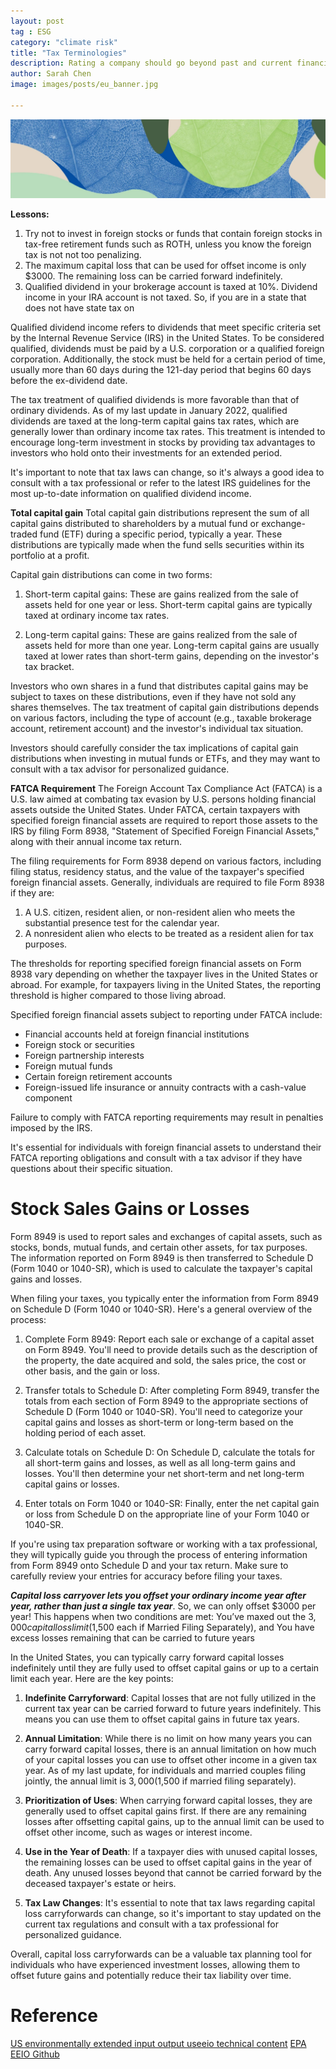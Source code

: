 ```yaml
---
layout: post
tag : ESG
category: "climate risk"
title: "Tax Terminologies"
description: Rating a company should go beyond past and current financial metrics
author: Sarah Chen
image: images/posts/eu_banner.jpg

---
```


![EU Green Deal](..//images//posts//eu_banner.jpg)

**Lessons:**
1. Try not to invest in foreign stocks or funds that contain foreign stocks in tax-free retirement funds such as ROTH, unless you know the foreign tax is not not too penalizing. 
2. The maximum capital loss that can be used for offset income is only $3000.  The remaining loss can be carried forward indefinitely. 
3. Qualified dividend in your brokerage account is taxed at 10%.  Dividend income in your IRA account is not taxed.  So, if you are in a state that does not have state tax on 

Qualified dividend income refers to dividends that meet specific criteria set by the Internal Revenue Service (IRS) in the United States. To be considered qualified, dividends must be paid by a U.S. corporation or a qualified foreign corporation. Additionally, the stock must be held for a certain period of time, usually more than 60 days during the 121-day period that begins 60 days before the ex-dividend date.

The tax treatment of qualified dividends is more favorable than that of ordinary dividends. As of my last update in January 2022, qualified dividends are taxed at the long-term capital gains tax rates, which are generally lower than ordinary income tax rates. This treatment is intended to encourage long-term investment in stocks by providing tax advantages to investors who hold onto their investments for an extended period.

It's important to note that tax laws can change, so it's always a good idea to consult with a tax professional or refer to the latest IRS guidelines for the most up-to-date information on qualified dividend income.

**Total capital gain**
Total capital gain distributions represent the sum of all capital gains distributed to shareholders by a mutual fund or exchange-traded fund (ETF) during a specific period, typically a year. These distributions are typically made when the fund sells securities within its portfolio at a profit.

Capital gain distributions can come in two forms:

1. Short-term capital gains: These are gains realized from the sale of assets held for one year or less. Short-term capital gains are typically taxed at ordinary income tax rates.

2. Long-term capital gains: These are gains realized from the sale of assets held for more than one year. Long-term capital gains are usually taxed at lower rates than short-term gains, depending on the investor's tax bracket.

Investors who own shares in a fund that distributes capital gains may be subject to taxes on these distributions, even if they have not sold any shares themselves. The tax treatment of capital gain distributions depends on various factors, including the type of account (e.g., taxable brokerage account, retirement account) and the investor's individual tax situation.

Investors should carefully consider the tax implications of capital gain distributions when investing in mutual funds or ETFs, and they may want to consult with a tax advisor for personalized guidance.

**FATCA Requirement**
The Foreign Account Tax Compliance Act (FATCA) is a U.S. law aimed at combating tax evasion by U.S. persons holding financial assets outside the United States. Under FATCA, certain taxpayers with specified foreign financial assets are required to report those assets to the IRS by filing Form 8938, "Statement of Specified Foreign Financial Assets," along with their annual income tax return.

The filing requirements for Form 8938 depend on various factors, including filing status, residency status, and the value of the taxpayer's specified foreign financial assets. Generally, individuals are required to file Form 8938 if they are:

1. A U.S. citizen, resident alien, or non-resident alien who meets the substantial presence test for the calendar year.
2. A nonresident alien who elects to be treated as a resident alien for tax purposes.

The thresholds for reporting specified foreign financial assets on Form 8938 vary depending on whether the taxpayer lives in the United States or abroad. For example, for taxpayers living in the United States, the reporting threshold is higher compared to those living abroad.

Specified foreign financial assets subject to reporting under FATCA include:

- Financial accounts held at foreign financial institutions
- Foreign stock or securities
- Foreign partnership interests
- Foreign mutual funds
- Certain foreign retirement accounts
- Foreign-issued life insurance or annuity contracts with a cash-value component

Failure to comply with FATCA reporting requirements may result in penalties imposed by the IRS.

It's essential for individuals with foreign financial assets to understand their FATCA reporting obligations and consult with a tax advisor if they have questions about their specific situation.


# Stock Sales Gains or Losses
Form 8949 is used to report sales and exchanges of capital assets, such as stocks, bonds, mutual funds, and certain other assets, for tax purposes. The information reported on Form 8949 is then transferred to Schedule D (Form 1040 or 1040-SR), which is used to calculate the taxpayer's capital gains and losses.

When filing your taxes, you typically enter the information from Form 8949 on Schedule D (Form 1040 or 1040-SR). Here's a general overview of the process:

1. Complete Form 8949: Report each sale or exchange of a capital asset on Form 8949. You'll need to provide details such as the description of the property, the date acquired and sold, the sales price, the cost or other basis, and the gain or loss.

2. Transfer totals to Schedule D: After completing Form 8949, transfer the totals from each section of Form 8949 to the appropriate sections of Schedule D (Form 1040 or 1040-SR). You'll need to categorize your capital gains and losses as short-term or long-term based on the holding period of each asset.

3. Calculate totals on Schedule D: On Schedule D, calculate the totals for all short-term gains and losses, as well as all long-term gains and losses. You'll then determine your net short-term and net long-term capital gains or losses.

4. Enter totals on Form 1040 or 1040-SR: Finally, enter the net capital gain or loss from Schedule D on the appropriate line of your Form 1040 or 1040-SR.

If you're using tax preparation software or working with a tax professional, they will typically guide you through the process of entering information from Form 8949 onto Schedule D and your tax return. Make sure to carefully review your entries for accuracy before filing your taxes.

***Capital loss carryover lets you offset your ordinary income year after year, rather than just a single tax year***. So, we can only offset $3000 per year! 
This happens when two conditions are met:
You’ve maxed out the $3,000 capital loss limit ($1,500 each if Married Filing Separately), and
You have excess losses remaining that can be carried to future years

In the United States, you can typically carry forward capital losses indefinitely until they are fully used to offset capital gains or up to a certain limit each year. Here are the key points:

1. **Indefinite Carryforward**: Capital losses that are not fully utilized in the current tax year can be carried forward to future years indefinitely. This means you can use them to offset capital gains in future tax years.

2. **Annual Limitation**: While there is no limit on how many years you can carry forward capital losses, there is an annual limitation on how much of your capital losses you can use to offset other income in a given tax year. As of my last update, for individuals and married couples filing jointly, the annual limit is $3,000 ($1,500 if married filing separately).

3. **Prioritization of Uses**: When carrying forward capital losses, they are generally used to offset capital gains first. If there are any remaining losses after offsetting capital gains, up to the annual limit can be used to offset other income, such as wages or interest income.

4. **Use in the Year of Death**: If a taxpayer dies with unused capital losses, the remaining losses can be used to offset capital gains in the year of death. Any unused losses beyond that cannot be carried forward by the deceased taxpayer's estate or heirs.

5. **Tax Law Changes**: It's essential to note that tax laws regarding capital loss carryforwards can change, so it's important to stay updated on the current tax regulations and consult with a tax professional for personalized guidance.

Overall, capital loss carryforwards can be a valuable tax planning tool for individuals who have experienced investment losses, allowing them to offset future gains and potentially reduce their tax liability over time.


# Reference

[US environmentally extended input output useeio technical content](https://www.epa.gov/land-research/us-environmentally-extended-input-output-useeio-technical-content)
[EPA EEIO Github](https://github.com/USEPA/USEEIO/)
